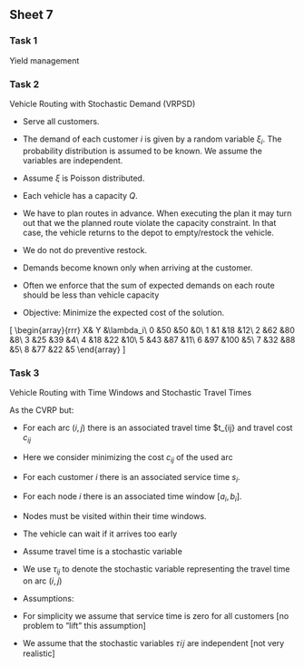 
## Sheet 7

### Task 1

Yield management

### Task 2

Vehicle Routing with Stochastic Demand (VRPSD)

- Serve all customers.

- The demand of each customer $i$ is given by a
random variable $\xi_i$. The probability distribution
is assumed to be known. We
assume the variables are independent.

- Assume $\xi$ is Poisson distributed.

- Each vehicle has a capacity $Q$.

- We have to plan routes in advance. When
executing the plan it may turn out that we the
planned route violate the capacity constraint.
In that case, the vehicle returns to the depot
to empty/restock the vehicle. 

- We do not do preventive restock.

- Demands become known only when arriving at the customer.

- Often we enforce that the sum of expected
demands on each route should be less than
vehicle capacity

- Objective: Minimize the expected cost of
the solution.

\[
\begin{array}{rrr}
X& Y &\lambda_i\\
0 &50 &50 &0\\
1 &1 &18 &12\\
2 &62 &80 &8\\
3 &25 &39 &4\\
4 &18 &22 &10\\
5 &43 &87 &11\\
6 &97 &100 &5\\
7 &32 &88 &5\\
8 &77 &22 &5
\end{array}
\]

### Task 3

Vehicle Routing with Time Windows and Stochastic Travel Times 


As the CVRP but:

- For each arc $(i,j)$ there is an associated
travel time $t_{ij} and travel cost $c_{ij}$

- Here we consider minimizing the cost
$c_{ij}$ of the used arc

- For each customer $i$ there is an
associated service time $s_i$.

- For each node $i$ there is an associated
time window $[a_i,b_i]$.

- Nodes must be visited within their time
windows.

- The vehicle can wait if it arrives too
early

- Assume travel time is a stochastic variable

- We use $\tau_{ij}$ to denote the stochastic variable representing
the travel time on arc $(i,j)$

- Assumptions:

- For simplicity we assume that service time is zero for all
customers [no problem to ”lift” this assumption]

- We assume that the stochastic variables 𝜏𝑖𝑗 are
independent [not very realistic]